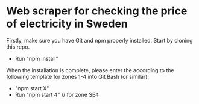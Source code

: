 # Web scraper for checking the price of electricity in Sweden

Firstly, make sure you have Git and npm properly installed. Start by cloning this repo. 

- Run "npm install"

When the installation is complete, please enter the according to the following template for zones 1-4 into Git Bash (or similar):
- "npm start X"
- Run "npm start 4" // for zone SE4
